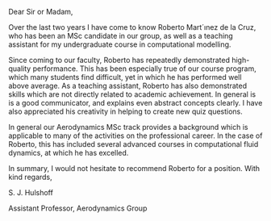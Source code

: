 ---
---

Dear Sir or Madam,

Over the last two years I have come to know Roberto Mart´ınez de la Cruz, who has been an
MSc candidate in our group, as well as a teaching assistant for my undergraduate course in
computational modelling.

Since coming to our faculty, Roberto has repeatedly demonstrated high-quality performance. This
has been especially true of our course program, which many students find difficult, yet in which he
has performed well above average. As a teaching assistant, Roberto has also demonstrated skills
which are not directly related to academic achievement. In general is is a good communicator,
and explains even abstract concepts clearly. I have also appreciated his creativity in helping to
create new quiz questions.

In general our Aerodynamics MSc track provides a background which is applicable to many of
the activities on the professional career. In the case of Roberto, this has included several advanced courses
in computational fluid dynamics, at which he has excelled.

In summary, I would not hesitate to recommend Roberto for a position.
With kind regards,

S. J. Hulshoff

Assistant Professor, Aerodynamics Group